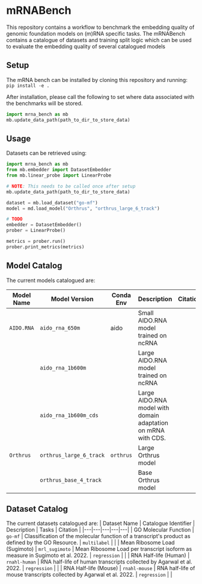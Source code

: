 # mRNABench
This repository contains a workflow to benchmark the embedding quality of genomic foundation models on (m)RNA specific tasks. The mRNABench contains a catalogue of datasets and training split logic which can be used to evaluate the embedding quality of several catalogued models 

## Setup
The mRNA bench can be installed by cloning this repository and running:
```pip install -e .```

After installation, please call the following to set where data associated with the benchmarks will be stored.
```python
import mrna_bench as mb
mb.update_data_path(path_to_dir_to_store_data)
```

## Usage
Datasets can be retrieved using:

```python
import mrna_bench as mb
from mb.embedder import DatasetEmbedder
from mb.linear_probe import LinearProbe

# NOTE: This needs to be called once after setup
mb.update_data_path(path_to_dir_to_store_data)

dataset = mb.load_dataset("go-mf")
model = md.load_model("Orthrus", "orthrus_large_6_track")

# TODO
embedder = DatasetEmbedder()
prober = LinearProbe()

metrics = prober.run()
prober.print_metrics(metrics)
```


## Model Catalog
The current models catalogued are:

| Model Name | Model Version          | Conda Env | Description   | Citation |
| ---------- | ---------------------- | --------  | ------------- | -------- |
| `AIDO.RNA` | `aido_rna_650m`        | aido      | Small AIDO.RNA model trained on ncRNA | |
|            | `aido_rna_1b600m`      |           | Large AIDO.RNA model trained on ncRNA | |
|            | `aido_rna_1b600m_cds`  |           | Large AIDO.RNA model with domain adaptation on mRNA with CDS.| |
| `Orthrus`  | `orthrus_large_6_track`| `orthrus` | Large Orthrus model | |
|            | `orthrus_base_4_track` |           | Base Orthrus model  | |


## Dataset Catalog
The current datasets catalogued are:
| Dataset Name | Catalogue Identifier | Description | Tasks | Citation |
|---|---|---|---|---|
| GO Molecular Function | `go-mf` | Classification of the molecular function of a transcript's  product as defined by the GO Resource. | `multilabel` |  |
| Mean Ribosome Load (Sugimoto) | `mrl_sugimoto` | Mean Ribosome Load per transcript isoform as measure in Sugimoto et al. 2022. | `regression` |  |
| RNA Half-life (Human) | `rnahl-human` | RNA half-life of human transcripts collected by Agarwal et al. 2022. | `regression` |  |
| RNA Half-life (Mouse) | `rnahl-mouse` | RNA half-life of mouse transcripts collected by Agarwal et al. 2022. | `regression` |  |
